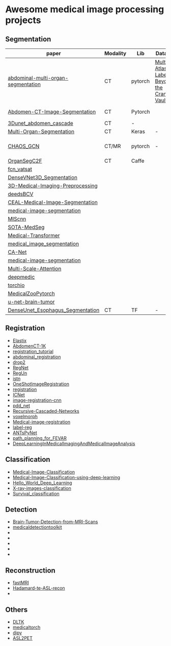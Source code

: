 
# Awesome medical image processing projects 

## Segmentation
| paper | Modality |Lib|Dataset|Network|Paper(s)
| --- | --- | --- | --- | --- |---|
| [abdominal-multi-organ-segmentation](https://github.com/assassint2017/abdominal-multi-organ-segmentation) | CT |pytorch|[Multi-Atlas Labeling Beyond the Cranial Vault ](https://www.synapse.org/#!Synapse:syn3193805/wiki/217752)|Composed of two U-shape like 3D FCN||
|[Abdomen-CT-Image-Segmentation](https://github.com/tureckova/Abdomen-CT-Image-Segmentation)|CT|Pytorch||Unet and Vnet|[1](https://www.frontiersin.org/articles/10.3389/frobt.2020.00106/full)|
|[3Dunet_abdomen_cascade](https://github.com/holgerroth/3Dunet_abdomen_cascade)|CT|-||Unet|[1](https://arxiv.org/pdf/1803.05431.pdf)|
|[Multi-Organ-Segmentation](https://github.com/Prayushi9/Multi-Organ-Segmentation)|CT|Keras|-|ResNet|-|
|[CHAOS_GCN](https://github.com/armyja/CHAOS_GCN)|CT/MR|pytorch|-|[Global Convolutional Network](https://github.com/SConsul/Global_Convolutional_Network)|-|
|[OrganSegC2F](https://github.com/198808xc/OrganSegC2F)|CT|Caffe||||
|[fcn_vatsat](https://github.com/tarolangner/fcn_vatsat)||||||
|[DenseVNet3D_Segmentation](https://github.com/fitushar/DenseVNet3D_Chest_Abdomen_Pelvis_Segmentation_tf2)||||||
|[3D-Medical-Imaging-Preprocessing](https://github.com/fitushar/3D-Medical-Imaging-Preprocessing-All-you-need)||||||
|[deedsBCV](https://github.com/mattiaspaul/deedsBCV)||||||
|[CEAL-Medical-Image-Segmentation](https://github.com/marc-gorriz/CEAL-Medical-Image-Segmentation)||||||
|[medical-image-segmentation](https://github.com/topics/medical-image-segmentation)||||||
|[MIScnn](https://github.com/frankkramer-lab/MIScnn)||||||
|[SOTA-MedSeg](https://github.com/JunMa11/SOTA-MedSeg)||||||
|[Medical-Transformer](https://github.com/jeya-maria-jose/Medical-Transformer)||||||
|[medical_image_segmentation](https://github.com/CVxTz/medical_image_segmentation)||||||
|[CA-Net](https://github.com/HiLab-git/CA-Net)||||||
|[medical-image-segmentation](https://github.com/sudohainguyen/medical-image-segmentation)||||||
|[Multi-Scale-Attention](https://github.com/sinAshish/Multi-Scale-Attention)||||||
|[deepmedic](https://github.com/deepmedic/deepmedic)||||||
|[torchio](https://github.com/fepegar/torchio)||||||
|[MedicalZooPytorch](https://github.com/black0017/MedicalZooPytorch)||||||
|[u-net-brain-tumor](https://github.com/zsdonghao/u-net-brain-tumor)||||||
|[DenseUnet_Esophagus_Segmentation](https://github.com/yousefis/DenseUnet_Esophagus_Segmentation)|CT|TF|-|DDAUnet|[1](https://ieeexplore.ieee.org/document/9481104),[2](https://link.springer.com/chapter/10.1007/978-3-030-00937-3_40)|


## Registration
  * [Elastix](https://github.com/SuperElastix/elastix)
  * [AbdomenCT-1K](https://github.com/JunMa11/AbdomenCT-1K)
  * [registration_tutorial](https://github.com/MASILab/registration_tutorial)
  * [abdominal_registration](https://github.com/TheoEst/abdominal_registration)
  * [drop2](https://github.com/biomedia-mira/drop2)
  * [RegNet](https://github.com/hsokooti/RegNet)
  * [RegUn](https://github.com/hsokooti/RegUn)
  * [istn](https://github.com/biomedia-mira/istn)
  * [OneShotImageRegistration](https://github.com/ToFec/OneShotImageRegistration)
  * [registration](https://github.com/uncbiag/registration)
  * [ICNet](https://github.com/zhangjun001/ICNet)
  * [image-registration-cnn](https://github.com/shreshth211/image-registration-cnn)
  * [pdd_net](https://github.com/multimodallearning/pdd_net)
  * [Recursive-Cascaded-Networks](https://github.com/microsoft/Recursive-Cascaded-Networks)
  * [voxelmorph](https://github.com/voxelmorph/voxelmorph)
  * [Medical-image-registration](https://github.com/dykuang/Medical-image-registration)
  * [label-reg](https://github.com/YipengHu/label-reg)
  * [ANTsPyNet](https://github.com/ANTsX/ANTsPyNet)
  * [path_planning_for_FEVAR](https://github.com/jianqingzheng/path_planning_for_FEVAR)
  * [DeepLearningInMedicalImagingAndMedicalImageAnalysis](https://github.com/shawnyuen/DeepLearningInMedicalImagingAndMedicalImageAnalysis)

## Classification
  * [Medical-Image-Classification](https://github.com/ljbatwh/Medical-Image-Classification)
  * [Medical-Image-Classification-using-deep-learning](https://github.com/21Vipin/Medical-Image-Classification-using-deep-learning)
  * [Hello_World_Deep_Learning](https://github.com/paras42/Hello_World_Deep_Learning)
  * [X-ray-images-classification](https://github.com/faust-prime/X-ray-images-classification-with-Keras-TensorFlow)
  * [Survival_classification](https://github.com/GKaramiMP/Survival_classification)

## Detection 
  * [Brain-Tumor-Detection-from-MRI-Scans](https://github.com/muhammadsanaullah/Brain-Tumor-Detection-from-MRI-Scans)
  * [medicaldetectiontoolkit](https://github.com/MIC-DKFZ/medicaldetectiontoolkit)
  * []()
  * []()
  * []()
  * []()
  * []()
## Reconstruction
  * [fastMRI](https://github.com/facebookresearch/fastMRI)
  * [Hadamard-te-ASL-recon](https://github.com/yousefis/Hadamard-te-ASL-recon)
  * 

## Others
  * [DLTK](https://github.com/DLTK/DLTK)
  * [medicaltorch](https://github.com/perone/medicaltorch)
  * [dipy](https://github.com/dipy/dipy)
  * [ASL2PET](https://github.com/yousefis/ASL2PET)
